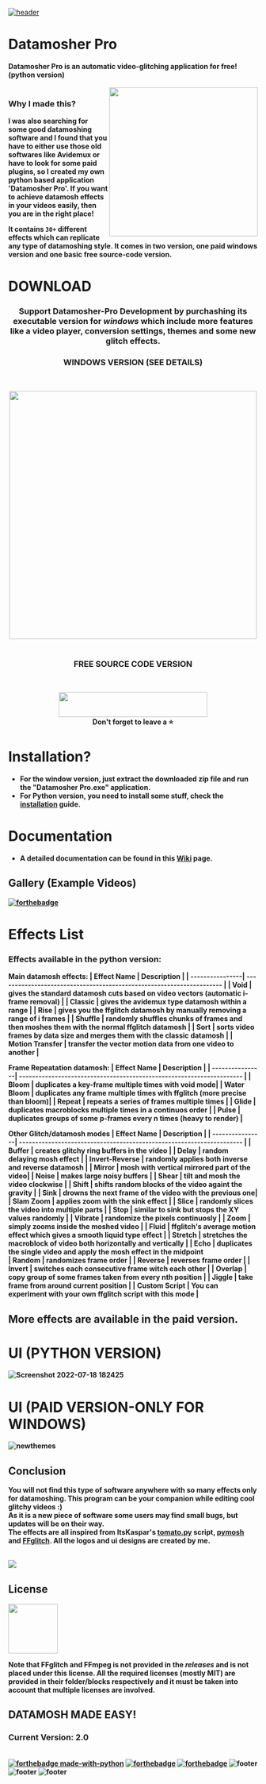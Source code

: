 [![header](https://capsule-render.vercel.app/api?type=waving&color=timeGradient&height=300&section=header&text=DATAMOSHER%20PRO&fontSize=90&fontAlignY=30&desc=Automatic%20Datamoshing!&descAlign=50&descSize=30&animation=scaleIn)](https://akascape.gumroad.com/l/Datamosher-Pro)
# Datamosher Pro
<b> Datamosher Pro is an automatic video-glitching application for free! (python version) <br>
<br><img align="right" src="https://user-images.githubusercontent.com/89206401/141642297-7c62cf6f-7024-430f-88a2-c9cbbf0dc655.png" width="300">
### Why I made this?
I was also searching for some good datamoshing software and I found that you have to either use those old softwares like Avidemux or have to look for some paid plugins, so I created my own python based application 'Datamosher Pro'. If you want to achieve datamosh effects in your videos easily, then you are in the right place!

It contains `30+` different effects which can replicate any type of datamoshing style.
It comes in two version, one paid windows version and one basic free source-code version.

# DOWNLOAD
### <p align='center'> Support Datamosher-Pro Development by purchashing its executable version for *windows* which include more features like a video player, conversion settings, themes and some new glitch effects.
### <p align='center'> WINDOWS VERSION (SEE DETAILS)
<br> <p align='center'> [<img src="https://img.shields.io/badge/WINDOWS-DATAMOSHER_PRO-informational?&logo=Microsoft&logoColor=blue&color=007ec6" width="500">](https://akascape.gumroad.com/l/Datamosher-Pro)  </br>
<br>
### <p align='center'> FREE SOURCE CODE VERSION
<br> <p align='center'> [<img src="https://img.shields.io/badge/Python_Version-informational?style=flat&logo=python&logoColor=blue&color=eaea4a" width=300 height=50>](https://github.com/Akascape/Datamosher-Pro/releases/download/Datamosher_Prov1.9/Datamosher-Pro_python-version_1.91.zip) <br> Don't forget to leave a ⭐ </p>

# Installation?
- For the window version, just extract the downloaded zip file and run the "Datamosher Pro.exe" application.
- For Python version, you need to install some stuff, check the [installation](https://github.com/Akascape/Datamosher-Pro/wiki/1.How-to-Install) guide.

# Documentation
- A detailed documentation can be found in this [Wiki](https://github.com/Akascape/Datamosher-Pro/wiki) page.

## Gallery (Example Videos)
[![forthebadge](https://forthebadge.com/images/badges/check-it-out.svg)](https://github.com/Akascape/Datamosher-Pro/blob/Datamosher-Pro-v1.7/Demos.md)
# Effects List
### Effects available in the python version:
**Main datamosh effects:**
| Effect Name     | Description                                                           |
| ----------------| --------------------------------------------------------------------- |
| Void            | gives the standard datamosh cuts based on video vectors (automatic i-frame removal) |
| Classic         | gives the avidemux type datamosh within a range |
| Rise            | gives you the ffglitch datamosh by manually removing a range of i frames |
| Shuffle         | randomly shuffles chunks of frames and then moshes them with the normal ffglitch datamosh |
| Sort            | sorts video frames by data size and merges them with the classic datamosh |
| Motion Transfer | transfer the vector motion data from one video to another |

**Frame Repeatation datamosh:**
| Effect Name     | Description                                                           |
| ----------------| --------------------------------------------------------------------- |
| Bloom           | duplicates a key-frame multiple times with void mode|
| Water Bloom     | duplicates any frame multiple times with ffglitch (more precise than bloom)|
| Repeat          | repeats a **series** of frames multiple times |
| Glide           | duplicates macroblocks multiple times in a continuos order |
| Pulse           | duplicates groups of some p-frames every n times (heavy to render) |

Other Glitch/datamosh modes
| Effect Name     | Description                                                           |
| ----------------| --------------------------------------------------------------------- |
| Buffer          | creates glitchy ring buffers in the video |
| Delay           | random delaying mosh effect |
| Invert-Reverse  | randomly applies both inverse and reverse datamosh |
| Mirror          | mosh with vertical mirrored part of the video|
| Noise           | makes large noisy buffers |
| Shear           | tilt and mosh the video clockwise |
| Shift           | shifts random blocks of the video againt the gravity |
| Sink            | drowns the next frame of the video with the previous one|
| Slam Zoom       | applies zoom with the sink effect |
| Slice           | randomly slices the video into multiple parts |
| Stop            | similar to sink but stops the XY values randomly |
| Vibrate         | randomize the pixels continuosly |
| Zoom            | simply zooms inside the moshed video |
| Fluid           | ffglitch's average motion effect which gives a smooth liquid type effect |
| Stretch         | stretches the macroblock of video both horizontally and vertically |
| Echo            | duplicates the single video and apply the mosh effect in the midpoint  
| Random          | randomizes frame order |
| Reverse         | reverses frame order |
| Invert          | switches each consecutive frame witch each other |
| Overlap         | copy group of some frames taken from every nth position |
| Jiggle          | take frame from around current position |
| Custom Script   | You can experiment with your own ffglitch script with this mode |

## More effects are available in the paid version.

# UI (PYTHON VERSION)
![Screenshot 2022-07-18 182425](https://user-images.githubusercontent.com/89206401/179515655-29efba5e-a860-428f-a032-41ebd90c5e3d.png)

# UI (PAID VERSION-ONLY FOR WINDOWS)
![newthemes](https://user-images.githubusercontent.com/89206401/174493211-febc4193-1090-4dbb-8eea-23d7d10e3741.png)

## Conclusion
You will not find this type of software anywhere with so many effects only for datamoshing. This program can be your companion while editing cool glitchy videos :)
<br> As it is a new piece of software some users may find small bugs, but updates will be on their way.
<br> The effects are all inspired from ItsKaspar's [tomato.py](https://github.com/itsKaspar/tomato) script, [pymosh](https://github.com/grampajoe/pymosh) and [FFglitch](https://ffglitch.org/). 
All the logos and ui designs are created by me.

<br>[<img src="https://img.shields.io/badge/-Follow_Akascape_on_Github-informational?style=flat&logo=github&logoColor=black&color=grey">](https://github.com/Akascape)
<br>
## License
[<img src="https://user-images.githubusercontent.com/89206401/168461242-884f25ce-eb67-406a-9d98-cf8d0f28cb43.png" width=100>](https://github.com/Akascape/Datamosher-Pro/blob/Datamosher-Pro-master/LICENSE)

Note that **FFglitch** and **FFmpeg** is not provided in the *releases* and is not placed under this license.
All the required licenses (mostly MIT) are provided in their folder/blocks respectively and it must be taken into account that multiple licenses are involved.
<br>

## DATAMOSH MADE EASY!
### Current Version: 2.0
<br> [![forthebadge made-with-python](http://ForTheBadge.com/images/badges/made-with-python.svg)](https://www.python.org/) [![forthebadge](https://forthebadge.com/images/badges/built-with-love.svg)](https://github.com/Akascape/Datamosher-Pro) [![forthebadge](https://forthebadge.com/images/badges/not-a-bug-a-feature.svg)](https://github.com/Akascape/Datamosher-Pro)
![footer](https://capsule-render.vercel.app/api?type=rect&color=timeGradient&height=2)
![footer](https://capsule-render.vercel.app/api?type=rect&color=timeGradient&height=2)
![footer](https://capsule-render.vercel.app/api?type=rect&color=timeGradient&height=2)
